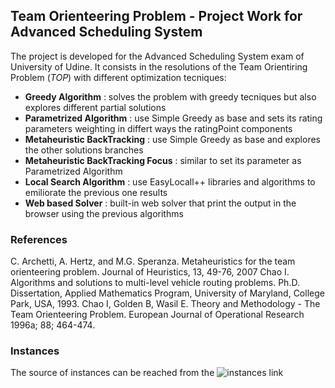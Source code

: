 ## Team Orienteering Problem - Project Work for Advanced Scheduling System

The project is developed for the Advanced Scheduling System exam of University of Udine. It consists in the resolutions of the Team Orientiring Problem (_TOP_) with different optimization tecniques:
+ **Greedy Algorithm** : solves the problem with greedy tecniques but also explores different partial solutions 
+ **Parametrized Algorithm** : use Simple Greedy as base and sets its rating parameters weighting in differt ways the ratingPoint components 
+ **Metaheuristic BackTracking** : use Simple Greedy as base and explores the other solutions branches
+ **Metaheuristic BackTracking Focus** : similar to set its parameter as Parametrized Algorithm
+ **Local Search Algorithm** : use EasyLocall++ libraries and algorithms to emiliorate the previous one results
+ **Web based Solver** : built-in web solver that print the output in the browser using the previous algorithms

### References

C. Archetti, A. Hertz, and M.G. Speranza. Metaheuristics for the team orienteering problem. Journal of Heuristics, 13, 49-76, 2007
Chao I. Algorithms and solutions to multi-level vehicle routing problems. Ph.D. Dissertation, Applied Mathematics Program, University of Maryland, College Park, USA, 1993.
Chao I, Golden B, Wasil E. Theory and Methodology - The Team Orienteering Problem. European Journal of Operational Research 1996a; 88; 464-474.

### Instances

The source of instances can be reached from the ![instances link](https://drive.google.com/uc?export=download&id=0B6LVUFLjwlvdTEpKQWNXdGJkMVE)

